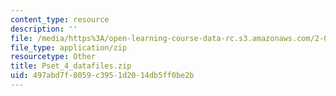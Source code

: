 ```yaml
---
content_type: resource
description: ''
file: /media/https%3A/open-learning-course-data-rc.s3.amazonaws.com/2-086-numerical-computation-for-mechanical-engineers-fall-2012/497abd7f8059c3951d2014db5ff0be2b_Pset_4_datafiles.zip
file_type: application/zip
resourcetype: Other
title: Pset_4_datafiles.zip
uid: 497abd7f-8059-c395-1d20-14db5ff0be2b
---
```

